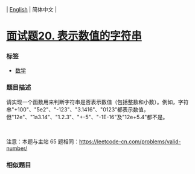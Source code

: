 | [English](README_EN.md) | 简体中文 |

# [面试题20. 表示数值的字符串](https://leetcode-cn.com/problems/biao-shi-shu-zhi-de-zi-fu-chuan-lcof)
 ### 标签
 - [数学](https://leetcode-cn.com/tag/math)

 ### 题目描述
<p>请实现一个函数用来判断字符串是否表示数值（包括整数和小数）。例如，字符串&quot;+100&quot;、&quot;5e2&quot;、&quot;-123&quot;、&quot;3.1416&quot;、&quot;0123&quot;都表示数值，但&quot;12e&quot;、&quot;1a3.14&quot;、&quot;1.2.3&quot;、&quot;+-5&quot;、&quot;-1E-16&quot;及&quot;12e+5.4&quot;都不是。</p>

<p>&nbsp;</p>

<p>注意：本题与主站 65 题相同：<a href="https://leetcode-cn.com/problems/valid-number/">https://leetcode-cn.com/problems/valid-number/</a></p>

 ### 相似题目
